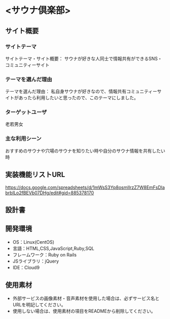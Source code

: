 # <サウナ倶楽部>

## サイト概要
### サイトテーマ
サイトテーマ・サイト概要： サウナが好きな人同士で情報共有ができるSNS・コミュニティーサイト

### テーマを選んだ理由
テーマを選んだ理由： 私自身サウナが好きなので、情報共有コミュニティーサイトがあったら利用したいと思ったので、このテーマにしました。

### ターゲットユーザ
老若男女

### 主な利用シーン
おすすめのサウナや穴場のサウナを知りたい時や自分のサウナ情報を共有したい時

## 実装機能リストURL
https://docs.google.com/spreadsheets/d/1mWsS3Yp8osmIIrzZ7W8EmFsDlabrbILo2fBEVb07DHg/edit#gid=885378170

## 設計書


## 開発環境
- OS：Linux(CentOS)
- 言語：HTML,CSS,JavaScript,Ruby,SQL
- フレームワーク：Ruby on Rails
- JSライブラリ：jQuery
- IDE：Cloud9

## 使用素材
- 外部サービスの画像素材・音声素材を使用した場合は、必ずサービス名とURLを明記してください。
- 使用しない場合は、使用素材の項目をREADMEから削除してください。